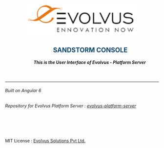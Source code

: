 <h1 align="center">
	<img height="100" src="./src/assets/images/flux_evolvus-logo.png" alt="Evolvus Solution Pvt Ltd." />
	<br>
</h1>
<h2 align="center" style="color: #0d476d; margin-left: 2.6em;">SANDSTORM CONSOLE</h2>


<h5 align="center" style="margin-left: 3.6em;">This is the User Interface of Evolvus - Platform Server</h5>
<br>
<hr>


<h6>Built on Angular 6</h6> 

<h6>Repository for Evolvus Platform Server : <a href="https://github.com/Evolvus/evolvus-platform-server">evolvus-platform-server</a></h6>

<br>
<br>
<br>

MIT License : <a href="https://www.evolvussolutions.com/">Evolvus Solutions Pvt Ltd.</a>






